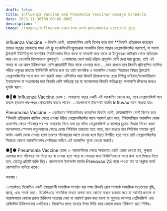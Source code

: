 ```yaml
---
draft: false
title: Influenza Vaccine and Pneumonia Vaccine/ Dosage Schedule.
date: 2023-11-30T00:00:00.000Z
description: ''
image: /images/influenza-vaccine-and-pneumonia-vaccine.jpg
---
```


Influenza Vaccine :- কিডনি রোগী, ডায়ালাইসিস রোগী বিশেষ করে যারা \*\*কিডনি প্রতিস্থাপন করেছেন তাদের বছরের যেকোনো সময় এই ফ্লু ভ্যাকসিন/ইনফ্লুয়েঞ্জার ভ্যাকসিন নিতে পারেন নেফ্রোলজিস্টের পরামর্শে, যা ভালো ট্রান্সপ্লান্ট ইউনিটগুলো বাৎসরিক নিয়মিতভাবে দিয়ে থাকে বা সাজেস্ট করে থাকে যা ইনফ্লুয়েঞ্জা ভাইরাস থেকে প্রতিরোধ করে এবং নেওয়াটা বিশেষভাবে গুরুত্বপূর্ণ। 💥আমাদের দেশে মার্চ/এপ্রিলে প্রাদুর্ভাব বেশি  দেখা যায় ফ্লুয়ের, তাই এই সময়ে বা এর আগে চিকিৎসকরা বেশি প্রায়োরিটি দিয়ে থাকে নেওয়ার জন্য ....মনে রাখতে হবে কিডনি প্রতিস্থাপিত ব্যাক্তির শরীরে ওষুধের মাধ্যমে ইমিউনিটি কমিয়ে রাখা হয় তাই বাৎসরিক এ ভ্যাকসিন নেওয়ার সিদ্ধান্তের বিষয়ে ট্রান্সপ্লান্ট নেফ্রোলজিস্টের সাথে কথা বলা জরুরি কারণ এন্টিবডির দ্বারা কিডনি রিজেকশনের চেয়ে বিভিন্ন ভাইরাল/ব্যাকটেরিয়াল ইনফেকশন বা সংক্রমণের দ্বারা কিডনি বেশি ক্ষতিগ্রস্থ হয় যা অনেকসময় কিডনি ক্ষতিগ্রস্থের পাশাপাশি জীবনের জন্যও হুমকি স্বরূপ।

●💉● Influenza Vaccine ডোজ :- সাধারণত বছরে একটি এই ভ্যাকসিন নেওয়া হয়, তবে নেফ্রোলজিস্ট মনে করলে ছয়মাস পর-পরও প্রেসক্রাইব করতে পারেন ....বাংলাদেশে ইনসেপ্টা ফার্মার Influvax নামে পাওয়া যায়।

Pneumonia Vaccine :- একইভাবে নিউমোনিয়ার ভ্যাকসিন কিডনি রোগী, ডায়ালাইসিস রোগী বিশেষ করে \*কিডনি প্রতিস্থাপন ব্যাক্তির ক্ষেত্রে নেওয়া উচিত নেফ্রোলজিস্টের সাথে পরামর্শ গ্রহণ করে, নিউমোনিয়ার ভ্যাকসিন ডোজ এডাল্টের ক্ষেত্রে পাঁচবছর পর পর সাধারণত নিতে বলা হয় যদিও নেফ্রোলজিস্ট এ ব্যাপারে চূড়ান্ত সিদ্ধান্ত নিবেন কারণ অনেকসময় স্পেশাল পপুলেশনের ক্ষেত্রে ডোজ শিডিউল তারতম্য হতে পারে, মনে রাখতে হবে শিডিউল সময়ের পূর্বে অর্থাৎ একটা ডোজ নেওয়া হলো তারপর পাঁচবছরের আগে নেওয়া হলে হিতে বিপরীত হতে পারে তাই নেফ্রোলজিস্টের সিদ্ধান্তে কোনো ভ্যাকসিনেশন সেন্টারের অধীনে এই ভ্যাকসিন গুলো নেওয়া জরুরি।

●💉● Pneumonia Vaccine ডোজ :- অ্যাডাল্টদের ক্ষেত্রে সাধারণত একটা ডোজ নেওয়া হয়, পুনরায় ডোজের জন্য পাঁচবছর পর নিতে হয় বা নেওয়া হতে পারে যা নেওয়ার জন্য ফিজিশিয়ানের সাথে কথা বলে সিদ্ধান্ত নিতে হবে, যেহেতু প্রতিটি ব্যক্তি ভিন্ন। বাংলাদেশে ইনসেপ্টা ফার্মার Prenovax 23 নামে পাওয়া যায় যা অন্নান্য ফার্মা কোম্পানিও বানিয়ে থাকে।

ধন্যবাদ।

💥সতর্কতাঃ বিকেপিএ একটি স্বেচ্ছাসেবী সামাজিক সংগঠন যার লক্ষ্য কিডনি রোগ সম্পর্কে সামাজিক সচেতনতা বৃদ্ধি, প্রচার, এবং সতর্ক করা। বিকেপিএতে সামাজিক মাধ্যম অথবা অন্য কোনো মাধ্যম ব্যবহার করে বা সরাসরি প্রত্যক্ষ বা পরোক্ষভাবে কোনো প্রকার চিকিৎসা সংক্রান্ত সেবা বা পরামর্শ প্রদান করা হয়না যা শুধুমাত্র আপনার নেফ্রীলজিস্ট এবং রেজিস্টার্ড চিকিৎসকের এখতিয়ার। বিকেপিএ প্রদত্ত তথ্যের উপর ভিত্তি করে কোনো প্রকার চিকিৎসা গ্রহণ নিষিদ্ধ।
